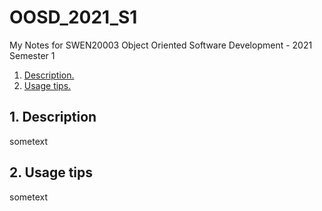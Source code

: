 # OOSD_2021_S1
My Notes for SWEN20003 Object Oriented Software Development - 2021 Semester 1 

1. [ Description. ](#desc)
2. [ Usage tips. ](#usage)

<a name="desc"></a>
## 1. Description

sometext

<a name="usage"></a>
## 2. Usage tips

sometext

